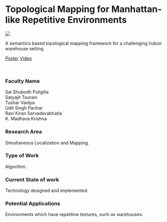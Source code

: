 # Topological Mapping for Manhattan-like Repetitive Environments

![](10.%20Topological%20Mapping%20for%20Manhattan-like%20Repetitive%20Environments.png)

A semantics based topological mapping framework for a challenging indoor warehouse setting

[Poster](10.%20Topological%20Mapping%20for%20Manhattan-like%20Repetitive%20Environments.pdf)
[Video](https://rndshowcase.iiit.ac.in/tto/TTO_website_data/Videos/219.mp4)

<br>


### Faculty Name

Sai Shubodh Puligilla<br>
Satyajit Tourani<br>
Tushar Vaidya<br>
Udit Singh Parihar<br>
Ravi Kiran Sarvadevabhatla<br>
K. Madhava Krishna


### Research Area

Simultaneous Localization and Mapping.


### Type of Work

Algorithm.


### Current State of work

Technology designed and implemented.


### Potential Applications

Environments which have repetitive textures, such as warehouses.
